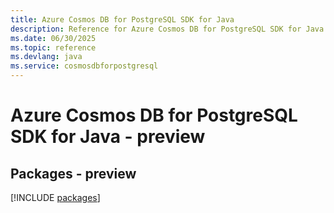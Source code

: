 ```yaml
---
title: Azure Cosmos DB for PostgreSQL SDK for Java
description: Reference for Azure Cosmos DB for PostgreSQL SDK for Java
ms.date: 06/30/2025
ms.topic: reference
ms.devlang: java
ms.service: cosmosdbforpostgresql
---
```

# Azure Cosmos DB for PostgreSQL SDK for Java - preview
## Packages - preview
[!INCLUDE [packages](cosmos-db-for-postgresql-index.md)]
